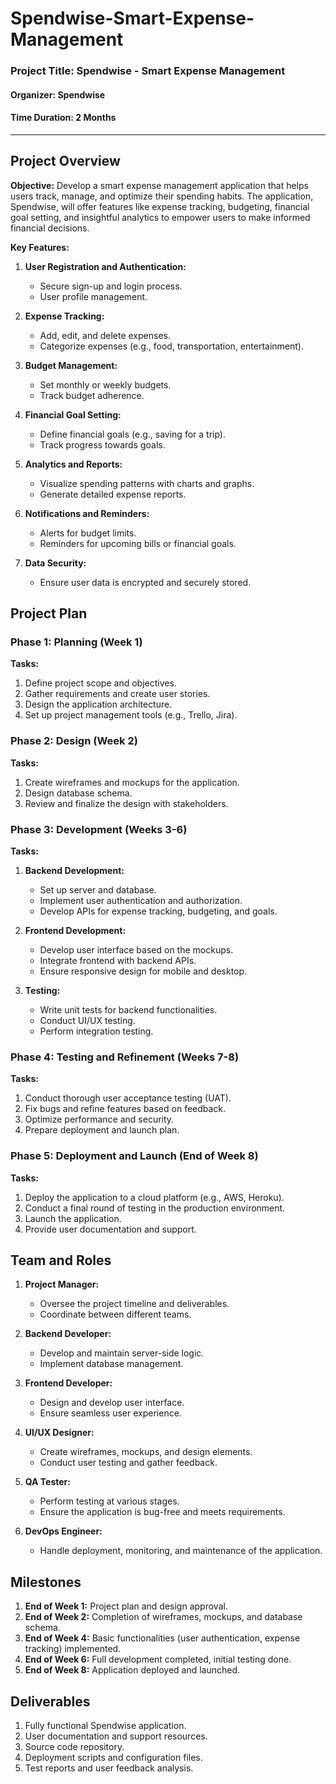 # Spendwise-Smart-Expense-Management
### Project Title: Spendwise - Smart Expense Management

#### Organizer: Spendwise

#### Time Duration: 2 Months

---

## Project Overview

**Objective:**
Develop a smart expense management application that helps users track, manage, and optimize their spending habits. The application, Spendwise, will offer features like expense tracking, budgeting, financial goal setting, and insightful analytics to empower users to make informed financial decisions.

**Key Features:**
1. **User Registration and Authentication:**
   - Secure sign-up and login process.
   - User profile management.

2. **Expense Tracking:**
   - Add, edit, and delete expenses.
   - Categorize expenses (e.g., food, transportation, entertainment).

3. **Budget Management:**
   - Set monthly or weekly budgets.
   - Track budget adherence.

4. **Financial Goal Setting:**
   - Define financial goals (e.g., saving for a trip).
   - Track progress towards goals.

5. **Analytics and Reports:**
   - Visualize spending patterns with charts and graphs.
   - Generate detailed expense reports.

6. **Notifications and Reminders:**
   - Alerts for budget limits.
   - Reminders for upcoming bills or financial goals.

7. **Data Security:**
   - Ensure user data is encrypted and securely stored.

## Project Plan

### Phase 1: Planning (Week 1)

**Tasks:**
1. Define project scope and objectives.
2. Gather requirements and create user stories.
3. Design the application architecture.
4. Set up project management tools (e.g., Trello, Jira).

### Phase 2: Design (Week 2)

**Tasks:**
1. Create wireframes and mockups for the application.
2. Design database schema.
3. Review and finalize the design with stakeholders.

### Phase 3: Development (Weeks 3-6)

**Tasks:**
1. **Backend Development:**
   - Set up server and database.
   - Implement user authentication and authorization.
   - Develop APIs for expense tracking, budgeting, and goals.

2. **Frontend Development:**
   - Develop user interface based on the mockups.
   - Integrate frontend with backend APIs.
   - Ensure responsive design for mobile and desktop.

3. **Testing:**
   - Write unit tests for backend functionalities.
   - Conduct UI/UX testing.
   - Perform integration testing.

### Phase 4: Testing and Refinement (Weeks 7-8)

**Tasks:**
1. Conduct thorough user acceptance testing (UAT).
2. Fix bugs and refine features based on feedback.
3. Optimize performance and security.
4. Prepare deployment and launch plan.

### Phase 5: Deployment and Launch (End of Week 8)

**Tasks:**
1. Deploy the application to a cloud platform (e.g., AWS, Heroku).
2. Conduct a final round of testing in the production environment.
3. Launch the application.
4. Provide user documentation and support.

## Team and Roles

1. **Project Manager:**
   - Oversee the project timeline and deliverables.
   - Coordinate between different teams.

2. **Backend Developer:**
   - Develop and maintain server-side logic.
   - Implement database management.

3. **Frontend Developer:**
   - Design and develop user interface.
   - Ensure seamless user experience.

4. **UI/UX Designer:**
   - Create wireframes, mockups, and design elements.
   - Conduct user testing and gather feedback.

5. **QA Tester:**
   - Perform testing at various stages.
   - Ensure the application is bug-free and meets requirements.

6. **DevOps Engineer:**
   - Handle deployment, monitoring, and maintenance of the application.

## Milestones

1. **End of Week 1:** Project plan and design approval.
2. **End of Week 2:** Completion of wireframes, mockups, and database schema.
3. **End of Week 4:** Basic functionalities (user authentication, expense tracking) implemented.
4. **End of Week 6:** Full development completed, initial testing done.
5. **End of Week 8:** Application deployed and launched.

## Deliverables

1. Fully functional Spendwise application.
2. User documentation and support resources.
3. Source code repository.
4. Deployment scripts and configuration files.
5. Test reports and user feedback analysis.
